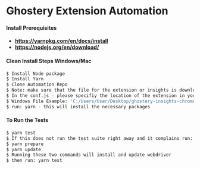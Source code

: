 # Ghostery Extension Automation 

#### Install Prerequisites
 - **https://yarnpkg.com/en/docs/install**
 - **https://nodejs.org/en/download/**

#### Clean Install Steps Windows/Mac 
```sh
$ Install Node package
$ Install Yarn
$ Clone Automation Repo
$ Note: make sure that the file for the extension or insights is downloaded
$ In the conf.js - please specifiy the location of the extension in your directory:
$ Windows File Example: 'C:/Users/User/Desktop/ghostery-insights-chrome-v0.5.1.2454eec.crx'
$ run: yarn - this will install the necessary packages
```

#### To Run the Tests
```sh
$ yarn test
$ If this does not run the test suite right away and it complains run:
$ yarn prepare
$ yarn update
$ Running these two commands will install and update webdriver
$ then run: yarn test
```